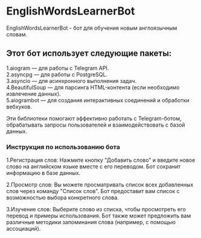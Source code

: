 # EnglishWordsLearnerBot

EnglishWordsLearnerBot - бот для обучения новым англоязычным словам.

## Этот бот использует следующие пакеты:  

1.aiogram — для работы с Telegram API.  
2.asyncpg — для работы с PostgreSQL.  
3.asyncio — для асинхронного выполнения задач.  
4.BeautifulSoup — для парсинга HTML-контента (если необходимо извлечение данных).  
5.aiogrambot — для создания интерактивных соединений и обработки вебхуков.  

Эти библиотеки помогают эффективно работать с Telegram-ботом, обрабатывать запросы пользователей и взаимодействовать с базой данных.

### Инструкция по использованию бота

1.Регистрация слов: Нажмите кнопку "Добавить слово" и введите новое слово на английском языке вместе с его переводом. Бот сохранит информацию в базе данных.

2.Просмотр слов: Вы можете просматривать список всех добавленных слов через команду "Список слов". Бот предоставит вам список с возможностью выбора конкретного слова.

3.Изучение слов: Выберите слово из списка, чтобы просмотреть его перевод и примеры использования. Бот также может предложить вам различные методики запоминания слова (например, с помощью ассоциаций).
